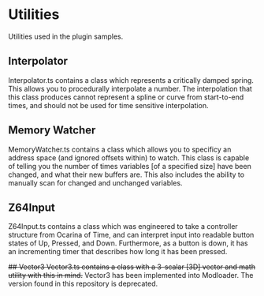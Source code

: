 # Utilities
Utilities used in the plugin samples.

## Interpolator
Interpolator.ts contains a class which represents a critically damped spring. This allows you to procedurally interpolate a number. The interpolation that this class produces cannot represent a spline or curve from start-to-end times, and should not be used for time sensitive interpolation.

## Memory Watcher
MemoryWatcher.ts contains a class which allows you to specificy an address space (and ignored offsets within) to watch. This class is capable of telling you the number of times variables [of a specified size] have been changed, and what their new buffers are. This also includes the ability to manually scan for changed and unchanged variables.

## Z64Input
Z64Input.ts contains a class which was engineered to take a controller structure from Ocarina of Time, and can interpret input into readable button states of Up, Pressed, and Down. Furthermore, as a button is down, it has an incrementing timer that describes how long it has been pressed.

~~## Vector3
Vector3.ts contains a class with a 3-scalar [3D] vector and math utility with this in mind.~~
Vector3 has been implemented into Modloader. The version found in this repository is deprecated.



